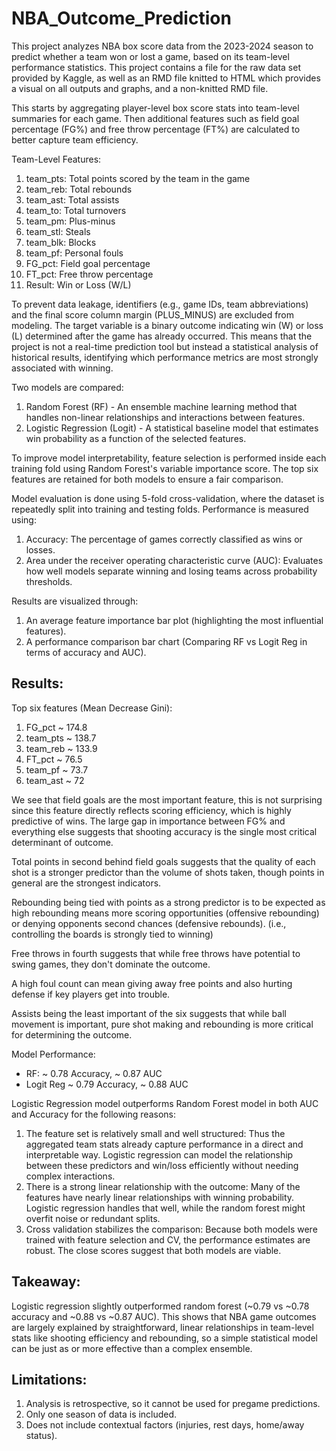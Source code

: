 # NBA_Outcome_Prediction
This project analyzes NBA box score data from the 2023-2024 season to predict whether a team won or lost a game, based on its team-level performance statistics.
This project contains a file for the raw data set provided by Kaggle, as well as an RMD file knitted to HTML which provides a visual on all outputs and graphs, and a non-knitted RMD file.

This starts by aggregating player-level box score stats into team-level summaries for each game. Then additional features such as field goal percentage (FG%) and free throw percentage (FT%) are calculated to better capture team efficiency. 

Team-Level Features:
1. team_pts: Total points scored by the team in the game
2. team_reb: Total rebounds
3. team_ast: Total assists
4. team_to: Total turnovers
5. team_pm: Plus-minus
6. team_stl: Steals
7. team_blk: Blocks
8. team_pf: Personal fouls
9. FG_pct: Field goal percentage
10. FT_pct: Free throw percentage
11. Result: Win or Loss (W/L)

To prevent data leakage, identifiers (e.g., game IDs, team abbreviations) and the final score column margin (PLUS_MINUS) are excluded from modeling. The target variable is a binary outcome indicating win (W) or loss (L) determined after the game has already occurred. This means that the project is not a real-time prediction tool but instead a statistical analysis of historical results, identifying which performance metrics are most strongly associated with winning.

Two models are compared:
1. Random Forest (RF) - An ensemble machine learning method that handles non-linear relationships and interactions between features.
2. Logistic Regression (Logit) - A statistical baseline model that estimates win probability as a function of the selected features.

To improve model interpretability, feature selection is performed inside each training fold using Random Forest's variable importance score. The top six features are retained for both models to ensure a fair comparison. 

Model evaluation is done using 5-fold cross-validation, where the dataset is repeatedly split into training and testing folds.
Performance is measured using:
1. Accuracy: The percentage of games correctly classified as wins or losses.
2. Area under the receiver operating characteristic curve (AUC): Evaluates how well models separate winning and losing teams across probability thresholds.

Results are visualized through:
1. An average feature importance bar plot (highlighting the most influential features).
2. A performance comparison bar chart (Comparing RF vs Logit Reg in terms of accuracy and AUC).

## Results:
Top six features (Mean Decrease Gini):
1. FG_pct ~ 174.8
2. team_pts ~ 138.7
3. team_reb ~ 133.9
4. FT_pct ~ 76.5
5. team_pf ~ 73.7
6. team_ast ~ 72

We see that field goals are the most important feature, this is not surprising since this feature directly reflects scoring efficiency, which is highly predictive of wins. The large gap in importance between FG% and everything else suggests that shooting accuracy is the single most critical determinant of outcome.

Total points in second behind field goals suggests that the quality of each shot is a stronger predictor than the volume of shots taken, though points in general are the strongest indicators.

Rebounding being tied with points as a strong predictor is to be expected as high rebounding means more scoring opportunities (offensive rebounding) or denying opponents second chances (defensive rebounds). (i.e., controlling the boards is strongly tied to winning)

Free throws in fourth suggests that while free throws have potential to swing games, they don't dominate the outcome.

A high foul count can mean giving away free points and also hurting defense if key players get into trouble.

Assists being the least important of the six suggests that while ball movement is important, pure shot making and rebounding is more critical for determining the outcome.

Model Performance:
- RF: ~ 0.78 Accuracy, ~ 0.87 AUC
- Logit Reg ~ 0.79 Accuracy, ~ 0.88 AUC

Logistic Regression model outperforms Random Forest model in both AUC and Accuracy for the following reasons:
1. The feature set is relatively small and well structured:
     Thus the aggregated team stats already capture performance in a direct and interpretable way. Logistic regression can model the relationship between these predictors and win/loss efficiently without needing       complex interactions.
2. There is a strong linear relationship with the outcome:
     Many of the features have nearly linear relationships with winning probability. Logistic regression handles that well, while the random forest might overfit noise or redundant splits.
3. Cross validation stabilizes the comparison:
     Because both models were trained with feature selection and CV, the performance estimates are robust. The close scores suggest that both models are viable.

## Takeaway:
Logistic regression slightly outperformed random forest (~0.79 vs ~0.78 accuracy and ~0.88 vs ~0.87 AUC). This shows that NBA game outcomes are largely explained by straightforward, linear relationships in team-level stats like shooting efficiency and rebounding, so a simple statistical model can be just as or more effective than a complex ensemble. 
   
## Limitations:
1. Analysis is retrospective, so it cannot be used for pregame predictions.
2. Only one season of data is included.
3. Does not include contextual factors (injuries, rest days, home/away status).

